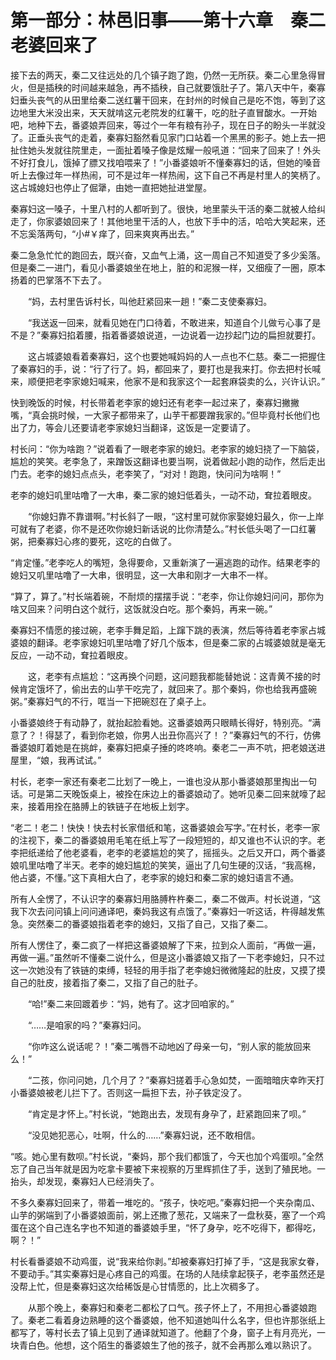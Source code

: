 # 第一部分：林邑旧事——第十六章　秦二老婆回来了

接下去的两天，秦二又往远处的几个镇子跑了跑，仍然一无所获。秦二心里急得冒火，但是插秧的时间越来越急，再不插秧，自己就要饿肚子了。第八天中午，秦寡妇垂头丧气的从田里给秦二送红薯干回来，在封州的时候自己是吃不饱，等到了这边地里大米没出来，天天就啃这元老院发的红薯干，吃的肚子直冒酸水。一开始吧，地种下去，番婆娘弄回来，等过个一年有粮有孙子，现在日子的盼头一半就没了。正垂头丧气的走着，秦寡妇豁然看见家门口站着一个黑黑的影子。她上去一把扯住她头发就往院里走，一面扯着嗓子像是炫耀一般吼道：“回来了回来了！外头不好打食儿，饿掉了膘又找咱喂来了！”小番婆娘听不懂秦寡妇的话，但她的嗓音听上去像过年一样热闹，可不是过年一样热闹，这下自己不再是村里人的笑柄了。这占城媳妇也停止了倔犟，由她一直把她扯进堂屋。

秦寡妇这一嗓子，十里八村的人都听到了。很快，地里蒙头干活的秦二就被人给纠走了，你家婆娘回来了！其他地里干活的人，也放下手中的活，哈哈大笑起来，还不忘奚落两句，“小#￥痒了，回来爽爽再出去。”

秦二急急忙忙的跑回去，既兴奋，又血气上涌，这一周自己不知道受了多少奚落。但是秦二一进门，看见小番婆娘坐在地上，脏的和泥猴一样，又细瘦了一圈，原本扬着的巴掌落不下去了。

　　“妈，去村里告诉村长，叫他赶紧回来一趟！”秦二支使秦寡妇。

　　“我送返一回来，就看见她在门口待着，不敢进来，知道自个儿做亏心事了是不是？”秦寡妇掐着腰，指着番婆娘说道，一边说着一边抄起门边的扁担就要打。

　　这占城婆娘看着秦寡妇，这个也要她喊妈妈的人一点也不仁慈。秦二一把握住了秦寡妇的手，说：“行了行了。妈，都回来了，要打也是我来打。你去把村长喊来，顺便把老李家媳妇喊来，他家不是和我家这个一起套麻袋卖的么，兴许认识。”

快到晚饭的时候，村长带着老李家的媳妇还有老李一起过来了，秦寡妇撇撇嘴，“真会挑时候，一大家子都带来了，山芋干都要蹭我家的。”但毕竟村长他们也出了力，等会儿还要请老李家媳妇当翻译，这饭是一定要请了。

村长问：“你为啥跑？”说着看了一眼老李家的媳妇。老李家的媳妇挠了一下脑袋，尴尬的笑笑。老李急了，来蹭饭这翻译也要当啊，说着做起小跑的动作，然后走出门去。老李的媳妇点点头，老李笑了，“对对！跑跑，快问问为啥啊！”

老李的媳妇叽里咕噜了一大串，秦二家的媳妇低着头，一动不动，耷拉着眼皮。

　　“你媳妇靠不靠谱啊。”村长斜了一眼，“这村里可就你家娶媳妇最久，你一上岸可就有了老婆，你不是还吹你媳妇新话说的比你清楚么。”村长低头喝了一口红薯粥，把秦寡妇心疼的要死，这吃的白做了。

“肯定懂。”老李吃人的嘴短，急得要命，又重新演了一遍逃跑的动作。结果老李的媳妇又叽里咕噜了一大串，很明显，这一大串和刚才一大串不一样。

“算了，算了。”村长端着碗，不耐烦的摆摆手说：“老李，你让你媳妇问问，那你为啥又回来？问明白这个就行，这饭就没白吃。那个秦妈，再来一碗。”

秦寡妇不情愿的接过碗，老李手舞足蹈，上蹿下跳的表演，然后等待着老李家占城婆娘的翻译。老李家媳妇叽里咕噜了好几个版本，但是秦二家的占城婆娘就是毫无反应，一动不动，耷拉着眼皮。

　　这，老李有点尴尬：“这再换个问题，这问题我都能替她说：这青黄不接的时候肯定饿坏了，偷出去的山芋干吃完了，就回来了。那个秦妈，你也给我再盛碗粥。”秦寡妇气的不行，哐当一下把碗怼在了桌子上。

小番婆娘终于有动静了，就抬起脸看她。这番婆娘两只眼睛长得好，特别亮。“满意了？！得瑟了，看到你老娘，你男人出丑你高兴了！？”秦寡妇气的不行，仿佛番婆娘盯着她是在挑衅，秦寡妇把桌子捶的咚咚响。秦老二一声不吭，把老娘送进屋里，“娘，我再试试。”

村长，老李一家还有秦老二比划了一晚上，一谁也没从那小番婆娘那里掏出一句话。可是第二天晚饭桌上，被拴在床边上的番婆娘动了。她听见秦二回来就嚎了起来，接着用拴在胳膊上的铁链子在地板上划字。

“老二！老二！快快！快去村长家借纸和笔，这番婆娘会写字。”在村长，老李一家的注视下，秦二的番婆娘用毛笔在纸上写了一段短短的，却又谁也不认识的字。老李把纸递给了他老婆看，老李的老婆尴尬的笑了，摇摇头。之后又开口，两个番婆娘叽里咕噜了半天。老李的媳妇尴尬的笑笑，逼出了几句生硬的汉话，“我高棉，他占婆，不懂。”这下真相大白了，老李家的媳妇和秦二家的媳妇语言不通。

所有人全愣了，不认识字的秦寡妇用胳膊杵杵秦二，秦二不做声。村长说道，“这我下次去问问镇上问问通译吧，秦妈我这有点饿了。”秦寡妇一听这话，杵得越发焦急。突然秦二的番婆娘指着老李的媳妇，又指了自己，又指了秦二。

所有人愣住了，秦二疯了一样把这番婆娘解了下来，拉到众人面前，“再做一遍，再做一遍。”虽然听不懂秦二说什么，但是这小番婆娘又指了一下老李媳妇，只不过这一次她没有了铁链的束缚，轻轻的用手指了老李媳妇微微隆起的肚皮，又摸了摸自己的肚皮，接着指了秦二，又指了自己的肚子。

　　“哈!”秦二来回踱着步：“妈，她有了。这才回咱家的。”

　　“……是咱家的吗？”秦寡妇问。

　　“你咋这么说话呢？！”秦二嘴唇不动地凶了母亲一句，“别人家的能放回来么！”

　　“二孩，你问问她，几个月了？”秦寡妇搓着手心急如焚，一面暗暗庆幸昨天打小番婆娘被老儿拦下了。否则这一扁担下去，孙子铁定没了。

　　“肯定是才怀上。”村长说，“她跑出去，发现有身孕了，赶紧跑回来了呗。”

　　“没见她犯恶心，吐啊，什么的……”秦寡妇说，还不敢相信。

“咳。她心里有数呗。”村长说，“秦妈，那个我们都饿了，今天也加个鸡蛋呗。”全然忘了自己当年就是因为吃拿卡要被下来视察的万里辉抓住了手，送到了殖民地。一抬头，却发现，秦寡妇人已经消失了。

不多久秦寡妇回来了，带着一堆吃的。“孩子，快吃吧。”秦寡妇把一个夹杂南瓜、山芋的粥端到了小番婆娘面前，粥上还撒了葱花，又端来了一盘秋葵，塞了一个鸡蛋在这个自己连名字也不知道的番婆娘手里，“怀了身孕，吃不吃得下，都得吃，啊？！”

村长看番婆娘不动鸡蛋，说“我来给你剥。”却被秦寡妇打掉了手，“这是我家女眷，不要动手。”其实秦寡妇是心疼自己的鸡蛋。在场的人陆续拿起筷子，老李虽然还是没帮上忙，但是秦寡妇这次给稀饭是心甘情愿的，比上次稠多了。

　　从那个晚上，秦寡妇和秦老二都松了口气。孩子怀上了，不用担心番婆娘跑了。秦老二看着身边熟睡的这个番婆娘，他不知道她叫什么名字，但也许那张纸上都写了，等村长去了镇上见到了通译就知道了。他翻了个身，窗子上有月亮光，一块青白色。他想，这个陌生的番婆娘生了他的孩子，就不会再那么难以熟识了。